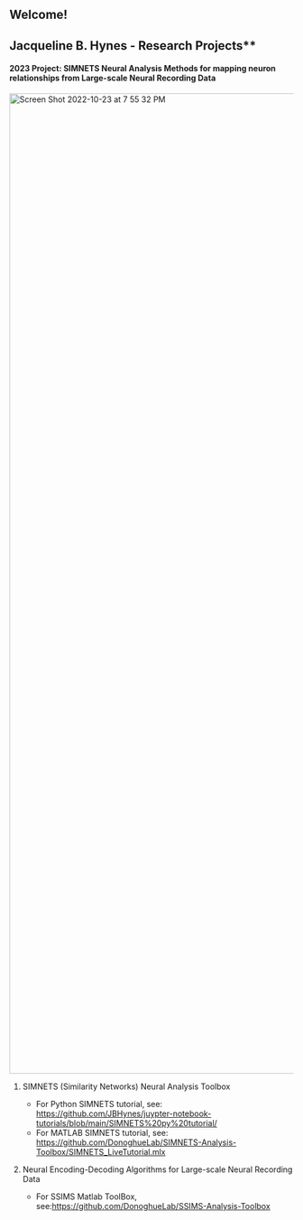 ## Welcome! 
## Jacqueline B. Hynes - Research Projects**

#### 2023 Project: SIMNETS Neural Analysis Methods for mapping neuron relationships from Large-scale Neural Recording Data
<img width="1737" alt="Screen Shot 2022-10-23 at 7 55 32 PM" src="https://user-images.githubusercontent.com/29176759/197424575-b2c940d1-7b19-4b47-a9ef-6082f6e24fa8.png">

1. SIMNETS (Similarity Networks) Neural Analysis Toolbox
   
      - For Python SIMNETS tutorial, see: https://github.com/JBHynes/juypter-notebook-tutorials/blob/main/SIMNETS%20py%20tutorial/
      - For MATLAB SIMNETS tutorial, see:  https://github.com/DonoghueLab/SIMNETS-Analysis-Toolbox/SIMNETS_LiveTutorial.mlx
     
2. Neural Encoding-Decoding Algorithms for Large-scale Neural Recording Data
   
      - For SSIMS Matlab ToolBox, see:https://github.com/DonoghueLab/SSIMS-Analysis-Toolbox
      


